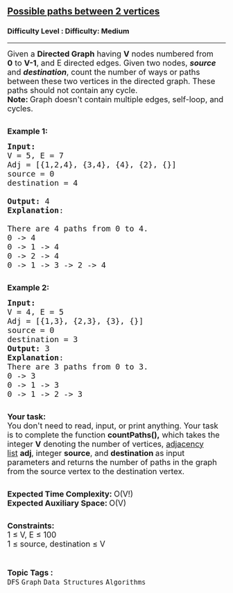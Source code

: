 <h2><a href="https://www.geeksforgeeks.org/problems/possible-paths-between-2-vertices-1587115620/1?itm_source=geeksforgeeks&itm_medium=article&itm_campaign=practice_card">Possible paths between 2 vertices</a></h2><h3>Difficulty Level : Difficulty: Medium</h3><hr><div class="problems_problem_content__Xm_eO"><p><span style="font-size: 18px;">Given a <strong>Directed Graph</strong> having <strong>V</strong> nodes numbered from <strong>0</strong>&nbsp;to <strong>V-1</strong>, and E&nbsp;directed edges. Given two nodes,&nbsp;<em><strong>source </strong></em>and <em><strong>destination</strong></em>, count the number of ways or paths between these two vertices in the&nbsp;directed graph. These paths should not&nbsp;contain any cycle.<br><strong>Note:&nbsp;</strong>Graph doesn't contain multiple edges, self-loop, and cycles.</span></p>
<p><br><span style="font-size: 18px;"><strong>Example 1:</strong></span></p>
<pre><span style="font-size: 18px;"><strong>Input:
</strong></span><span style="font-size: 18px;">V = 5, E = 7
Adj = [{1,2,4}, {3,4}, {4}, {2}, {}]
source = 0&nbsp;
destination = 4
</span><span style="font-size: 18px;">
<strong>Output:</strong> 4
<strong>Explanation</strong>: 
</span><img src="https://media.geeksforgeeks.org/img-practice/PROD/addEditProblem/701246/Web/Other/65d4d77c-2d10-4466-b9c3-9ff5503b6fda_1685086895.png" alt=""><span style="font-size: 18px;">
There are 4 paths from 0 to 4.
0 -&gt; 4
0 -&gt; 1 -&gt; 4
0 -&gt; 2 -&gt; 4
0 -&gt; 1 -&gt; 3 -&gt; 2 -&gt; 4</span>
</pre>
<p><br><span style="font-size: 18px;"><strong>Example 2:</strong></span></p>
<pre><span style="font-size: 18px;"><strong>Input:
</strong>V = 4, E = 5
Adj = [{1,3}, {2,3}, {3}, {}]
source = 0&nbsp;
destination = 3</span><span style="font-size: 18px;">
<strong>Output:</strong> 3
<strong>Explanation</strong>:
</span><img src="https://media.geeksforgeeks.org/img-practice/PROD/addEditProblem/701246/Web/Other/ba0bea3a-cd8c-4429-9f7a-82093d260a53_1685086895.png" alt="">
<span style="font-size: 18px;">There are 3 paths from 0 to 3.
0 -&gt; 3
0 -&gt; 1 -&gt; 3
0 -&gt; 1 -&gt; 2 -&gt; 3
</span></pre>
<p><br><span style="font-size: 18px;"><strong>Your task:</strong><br>You don't need to read, input, or print anything. Your task is to complete the function&nbsp;<strong>countPaths(),</strong>&nbsp;which takes the integer <strong>V</strong> denoting the number of vertices, <a href="https://www.geeksforgeeks.org/graph-and-its-representations/">adjacency list</a>&nbsp;<strong>adj</strong>, integer <strong>source</strong>, and <strong>destination </strong>as input parameters and returns the number of paths in the graph from the source vertex to the destination vertex.</span></p>
<p><br><span style="font-size: 18px;"><strong>Expected Time Complexity:&nbsp;</strong>O(V!)<br><strong>Expected Auxiliary Space:&nbsp;</strong>O(V)</span></p>
<p><br><span style="font-size: 18px;"><strong>Constraints:</strong><br>1 ≤ V, E ≤ 100<br>1 ≤ source, destination&nbsp;≤ V</span></p></div><br><p><span style=font-size:18px><strong>Topic Tags : </strong><br><code>DFS</code>&nbsp;<code>Graph</code>&nbsp;<code>Data Structures</code>&nbsp;<code>Algorithms</code>&nbsp;